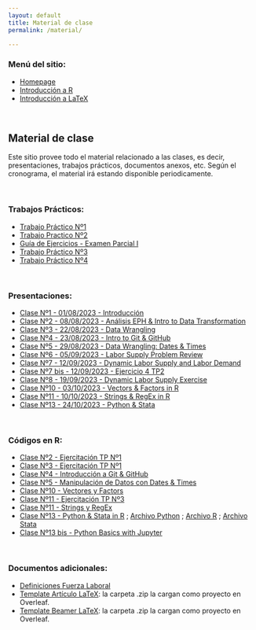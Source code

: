 ```yaml
---
layout: default
title: Material de clase
permalink: /material/

---
```

### Menú del sitio: 
- [Homepage](./index.md)
- [Introducción a R](./intro-r.md)
- [Introducción a LaTeX](./intro-latex.md)

&nbsp; 


## Material de clase

Este sitio provee todo el material relacionado a las clases, es decir, presentaciones, trabajos prácticos, documentos anexos, etc. Según el cronograma, el material irá estando disponible periodicamente.

&nbsp; 


### Trabajos Prácticos:
- [Trabajo Práctico Nº1](docs/material/TP_1.pdf)
- [Trabajo Practico Nº2](docs/material/TP_2.pdf)
- [Guía de Ejercicios - Examen Parcial I](docs/material/Ejercicios_Repaso_Parcial_1_Laboral.pdf)
- [Trabajo Práctico Nº3](docs/material/TP_3.pdf)
- [Trabajo Práctico Nº4](docs/material/TP_4.pdf)

<!-- 
- [Guía de Ejercicios - Examen Parcial II](docs/material/Ejercicios_Repaso_Parcial_2_Laboral.pdf)
-->

&nbsp;


### Presentaciones:
- [Clase Nº1 - 01/08/2023 - Introducción](docs/material/presentacion_clase_1.pdf)
- [Clase Nº2 - 08/08/2023 - Análisis EPH & Intro to Data Transformation](docs/material/presentacion_clase_2.pdf)
- [Clase Nº3 - 22/08/2023 - Data Wrangling](docs/material/presentacion_clase_3.pdf)
- [Clase Nº4 - 23/08/2023 - Intro to Git & GitHub](docs/material/presentacion_clase_4.pdf)
- [Clase Nº5 - 29/08/2023 - Data Wrangling: Dates & Times](docs/material/presentacion_clase_5.pdf)
- [Clase Nº6 - 05/09/2023 - Labor Supply Problem Review](docs/material/presentacion_clase_6.pdf)
- [Clase Nº7 - 12/09/2023 - Dynamic Labor Supply and Labor Demand](docs/material/presentacion_clase_7.pdf)
- [Clase Nº7 bis - 12/09/2023 - Ejercicio 4 TP2](docs/material/TP2_Ej4.pdf)
- [Clase Nº8 - 19/09/2023 - Dynamic Labor Supply Exercise](docs/material/presentacion_clase_8.pdf)
- [Clase Nº10 - 03/10/2023 - Vectors & Factors in R](docs/material/presentacion_clase_10.pdf)
- [Clase Nº11 - 10/10/2023 - Strings & RegEx in R](docs/material/presentacion_clase_11.pdf)
- [Clase Nº13 - 24/10/2023 - Python & Stata](docs/material/presentacion_clase_13.pdf)
  
<!-- 
- [Clase Nº13 - 01/11/2022 - Compensating Wage Differentials & Income Distribution](docs/material/presentacion_clase_13.pdf)
- [Clase Nº13 bis - Lorenz Curve and Gini Coefficient](docs/material/presentacion_clase_13bis.pdf)
- [Clase Nº14 - 08/11/2022 - Intro to Machine Learning](docs/material/presentacion_clase_14.pdf)
- [Clase Nº15 - 15/11/2022 - Labor Unions](docs/material/presentacion_clase_15.pdf)
-->

&nbsp;

### Códigos en R:
- [Clase Nº2 - Ejercitación TP Nº1](docs/material/clase_2_ejercitacion_TP1.R)
- [Clase Nº3 - Ejercitación TP Nº1](docs/material/clase_3_ejercitacion_TP1.R)
- [Clase Nº4 - Introducción a Git & GitHub](docs/material/Notas_codigo_clase_4.docx)
- [Clase Nº5 - Manipulación de Datos con Dates & Times](docs/material/clase_5_ejercitacion.R)
- [Clase Nº10 - Vectores y Factors](docs/material/Vectors_Factors.R)
- [Clase Nº11 - Ejercitación TP Nº3](docs/material/TP3_Correlacion_Informalidad.R)
- [Clase Nº11 - Strings y RegEx](docs/material/strings_regex.R)
- [Clase Nº13 - Python & Stata in R](docs/material/python_stata_basics.R) ; [Archivo Python](docs/material/archivo_clase_12.py) ; [Archivo R](docs/material/archivo_clase_12.R) ; [Archivo Stata](docs/material/archivo_stata_tp3.do)
- [Clase Nº13 bis - Python Basics with Jupyter](docs/material/clase_12_python.ipynb)

  
<!-- 
- [Clase Nº13 / Nº14 - Income Distribution in R](docs/material/distribucion_R.r)
- [Clase Nº14 - Implementación Recurrent Neural Network in Python](docs/material/RNN_EnergyConsumptionForecasting.ipynb) + [Dataset necesario](docs/material/GEFCom2014-E.xlsx)
-->

&nbsp;


### Documentos adicionales:
- [Definiciones Fuerza Laboral](docs/material/definiciones_fuerza_laboral.pdf)
- [Template Artículo LaTeX](docs/material/Template_Article_Econ_Laboral.zip): la carpeta .zip la cargan como proyecto en Overleaf.
- [Template Beamer LaTeX](docs/material/Template_Beamer.zip): la carpeta .zip la cargan como proyecto en Overleaf.


&nbsp;

